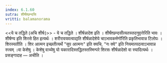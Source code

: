 ```yaml
---
index: 6.1.60
sutra: शीर्षंश्छन्दसि
vritti: balamanorama
---
```


<<ये च तद्धिते (अचि शीर्षः)>> - ये च तद्धिते । शीर्षन्नादेश इति । शीर्षंश्छन्दसीत्यतस्तदनुवृत्तेरिति भावः । शीर्षण्य इति शिरसे हित इत्यर्थः । शरीरावयवत्वाद्यति शीर्षन्नादेशेये चाऽभावकर्मणो॑रिति प्रकृतिभावान्न टिलोपः । शिरस्यतीति । शिर आत्मन इच्छतीत्यर्थे "सुप आत्मनः" इति क्यचि, "नः क्ये" इति नियमात्पदत्वाऽभावान्न रुत्वम् ।वा केशेषु । केशेषु वाच्येषु यो यकारादिस्तद्धितस्तस्मिन्परे शिरसः शीर्षन्नादेशो वा स्यादित्यर्थः । प्रसङ्गादाह — अचीति ।